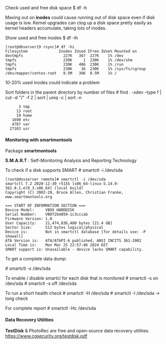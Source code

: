 
Check used and free disk space
$ df -h

Maxing out on **inodes** could cause running out of disk space even if disk usage is low.
Kernel upgrades can clog up a disk space pretty easily as kernel headers accumulate, taking lots of inodes. 

Show used and free inodes
$ df -ih

```
[root@dbserver19 rsync]# df -hi
Filesystem              Inodes IUsed IFree IUse% Mounted on
devtmpfs                  227K   367  227K    1% /dev
tmpfs                     230K     1  230K    1% /dev/shm
tmpfs                     230K   486  230K    1% /run
tmpfs                     230K    16  230K    1% /sys/fs/cgroup
/dev/mapper/centos-root   8.5M   36K  8.5M    1% /
```

10-20% used inodes could indicate a problem

Sort folders in the parent directory by number of files
\# find . -xdev -type f | cut -d "/" -f 2 | sort | uniq -c | sort -n
```
      3 tmp
     13 root
     19 home
   1690 etc
   4787 var
  27103 usr
```
#### Monitoring with smartmontools

Package
**smartmontools**

**S.M.A.R.T** : Self-Monitoring Analysis and Reporting Technology

To check if a disk supports SMART
\# smartctl -i /dev/sda

```
[root@dnsserver remote]# smartctl -i /dev/sda
smartctl 7.2 2020-12-30 r5155 [x86_64-linux-5.14.0-362.8.1.el9_3.x86_64] (local build)
Copyright (C) 2002-20, Bruce Allen, Christian Franke, www.smartmontools.org

=== START OF INFORMATION SECTION ===
Device Model:     VBOX HARDDISK
Serial Number:    VB0f2b4859-1c3cccab
Firmware Version: 1.0
User Capacity:    21,474,836,480 bytes [21.4 GB]
Sector Size:      512 bytes logical/physical
Device is:        Not in smartctl database [for details use: -P showall]
ATA Version is:   ATA/ATAPI-6 published, ANSI INCITS 361-2002
Local Time is:    Mon Mar 25 22:57:46 2024 EET
SMART support is: Unavailable - device lacks SMART capability.
```

To get a complete data dump:

\# smartctl -x /dev/sda

To enable / disable smartcl for each disk that is monitored
\# smartctl -s on /dev/sda
\# smartctl -s off /dev/sda

To run a short health check
\# smartctl -H /dev/sda
\# smartctl -l /dev/sda -> long check

For complete report
\# smartctl -Hc /dev/sda
#### Data Recovery Utilities

**TestDisk** & PhotoRec are free and open-source data recovery utilities. 
https://www.cgsecurity.org/testdisk.pdf
